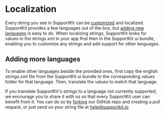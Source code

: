 # Localization

Every string you see in SupportKit can be [customized](#strings-customization) and localized. SupportKit provides a few languages out of the box, but [adding new languages](#adding-more-languages) is easy to do. When localizing strings, SupportKit looks for values in the strings.xml in your app first then in the SupportKit ui bundle, enabling you to customize any strings and add support for other languages.

## Adding more languages

To enable other languages beside the provided ones, first copy the english strings.xml file from the SupportKit ui bundle to the corresponding values folder for that language. Then, translate the values to match that language.

If you translate SupportKit's strings to a language not currently supported, we encourage you to share it with us so that every SupportKit user can benefit from it. You can do so by [forking](https://github.com/supportkit/supportkit-android/fork) our GitHub repo and creating a pull request, or just send us your string file at <a href="mailto:help@supportkit.io">help@supportkit.io</a>
